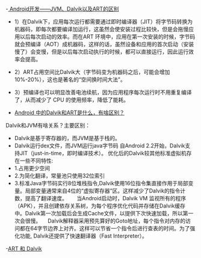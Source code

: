 -[ Android开发——JVM、Dalvik以及ART的区别](http://blog.csdn.net/seu_calvin/article/details/52354964)

> 
- 1）在Dalvik下，应用每次运行都需要通过即时编译器（JIT）将字节码转换为机器码，即每次都要编译加运行，这虽然会使安装过程比较快，但是会拖慢应用以后每次启动的效率。而在ART 环境中，应用在第一次安装的时候，字节码就会预编译（AOT）成机器码，这样的话，虽然设备和应用的首次启动（安装慢了）会变慢，但是以后每次启动执行的时候，都可以直接运行，因此运行效率会提高。
- 2）ART占用空间比Dalvik大（字节码变为机器码之后，可能会增加10%-20%），这也是著名的“空间换时间大法"。
- 3）预编译也可以明显改善电池续航，因为应用程序每次运行时不用重复编译了，从而减少了 CPU 的使用频率，降低了能耗。 

- [Android 中的Dalvik和ART是什么，有啥区别？](http://www.jianshu.com/p/58f817d176b7)

>
Dalvik和JVM有啥关系？主要区别：
>
- Dalvik是基于寄存器的，而JVM是基于栈的。
- Dalvik运行dex文件，而JVM运行java字节码
自Android 2.2开始，Dalvik支持JIT（just-in-time，即时编译技术）。
优化后的Dalvik较其他标准虚拟机存在一些不同特性:　
- 1.占用更少空间　
- 2.为简化翻译，常量池只使用32位索引　　
- 3.标准Java字节码实行8位堆栈指令,Dalvik使用16位指令集直接作用于局部变量。局部变量通常来自4位的“虚拟寄存器”区。这样减少了Dalvik的指令计数，提高了翻译速度。　
　当Android启动时，Dalvik VM 监视所有的程序（APK），并且创建依存关系树，为每个程序优化代码并存储在Dalvik缓存中。Dalvik第一次加载后会生成Cache文件，以提供下次快速加载，所以第一次会很慢。
　Dalvik解释器采用预先算好的Goto地址，每个指令对内存的访问都在64字节边界上对齐。这样可以节省一个指令后进行查表的时间。为了强化功能, Dalvik还提供了快速翻译器（Fast Interpreter）。

-[ART 和 Dalvik](https://source.android.com/devices/tech/dalvik/)